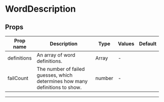 # WordDescription

## Props

| Prop name   | Description                                                                  | Type   | Values | Default |
| ----------- | ---------------------------------------------------------------------------- | ------ | ------ | ------- |
| definitions | An array of word definitions.                                                | Array  | -      |         |
| failCount   | The number of failed guesses, which determines how many definitions to show. | number | -      |         |

---

